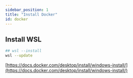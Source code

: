```yaml
---
sidebar_position: 1
title: "Install Docker"
id: docker
---
```


## Install WSL

```bash
## wsl --install
wsl --update
```

[https://docs.docker.com/desktop/install/windows-install/](https://docs.docker.com/desktop/install/windows-install/)
